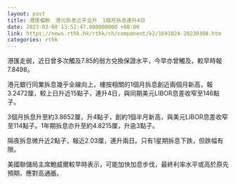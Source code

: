 ```yaml
---
layout: post
title: 港匯偏軟　港元拆息近乎全升　1個月拆息連升4日
date: 2023-03-08 13:52:47.000000000 +08:00
link: https://news.rthk.hk/rthk/ch/component/k2/1691024-20230308.htm
categories: rthk
---
```


港匯走弱，近日曾多次觸及7.85的弱方兌換保證水平，今早亦曾觸及，較早時報7.8498。

港元銀行同業拆息幾乎全線向上，樓按相關的1個月拆息創近兩個月新高，報3.2472厘，較上日升近15點子，連升4日，與同期美元LIBOR息差收窄至146點子。

3個月拆息升至約3.8652厘，升4點子，創約1個半月新高，與美元LIBOR息差收窄至114點子。1年期拆息亦升至約4.8215厘，升逾3點子。

隔夜拆息微升近2點子，報近2.03厘，連升兩日。只有1星期拆息下跌，但跌幅有限。

美國聯儲局主席鮑威爾較早時表示，可能加快加息步伐，最終利率水平或高於原先預期，應對高通脹。

